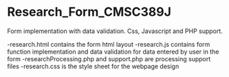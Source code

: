 # Research_Form_CMSC389J
Form implementation with data validation. Css, Javascript and PHP support.

-research.html contains the form html layout 
-research.js contains form function implementation and data validation for data entered by user in the form
-researchProcessing.php and support.php are processing support files
-research.css is the style sheet for the webpage design
